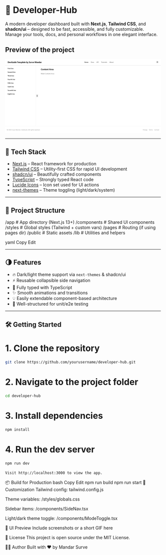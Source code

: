 # 🧠 Developer-Hub

A modern developer dashboard built with **Next.js**, **Tailwind CSS**, and **shadcn/ui** – designed to be fast, accessible, and fully customizable. Manage your tools, docs, and personal workflows in one elegant interface.


## Preview of the project
![screenshot](./public/preview-image3.png)



---

## 🚀 Tech Stack

- [Next.js](https://nextjs.org/) – React framework for production
- [Tailwind CSS](https://tailwindcss.com/) – Utility-first CSS for rapid UI development
- [shadcn/ui](https://ui.shadcn.com/) – Beautifully crafted components
- [TypeScript](https://www.typescriptlang.org/) – Strongly typed React code
- [Lucide Icons](https://lucide.dev/) – Icon set used for UI actions
- [next-themes](https://github.com/pacocoursey/next-themes) – Theme toggling (light/dark/system)

---

## 📂 Project Structure

/app # App directory (Next.js 13+) 
/components # Shared UI components 
/styles # Global styles (Tailwind + custom vars)
/pages # Routing (if using pages dir) 
/public # Static assets /lib # Utilities and helpers

yaml
Copy
Edit

---
## 🌗 Features

- 🔥 Dark/light theme support via `next-themes` & shadcn/ui
- ⚡ Reusable collapsible side navigation
- 🧩 Fully typed with TypeScript
- ✨ Smooth animations and transitions
- 💡 Easily extendable component-based architecture
- 🧪 Well-structured for unit/e2e testing

---

## 🛠️ Getting Started


# 1. Clone the repository
```bash
git clone https://github.com/yourusername/developer-hub.git

```
# 2. Navigate to the project folder
```bash
cd developer-hub
```
# 3. Install dependencies
```bash
npm install
```
# 4. Run the dev server
```bash
npm run dev

```
```bash
Visit http://localhost:3000 to view the app.
```
📦 Build for Production
bash
Copy
Edit
npm run build
npm run start
🔧 Customization
Tailwind config: tailwind.config.js

Theme variables: /styles/globals.css

Sidebar items: /components/SideNav.tsx

Light/dark theme toggle: /components/ModeToggle.tsx

📸 UI Preview
Include screenshots or a short GIF here

📄 License
This project is open source under the MIT License.

🙋‍♂️ Author
Built with ❤️ by Mandar Surve

